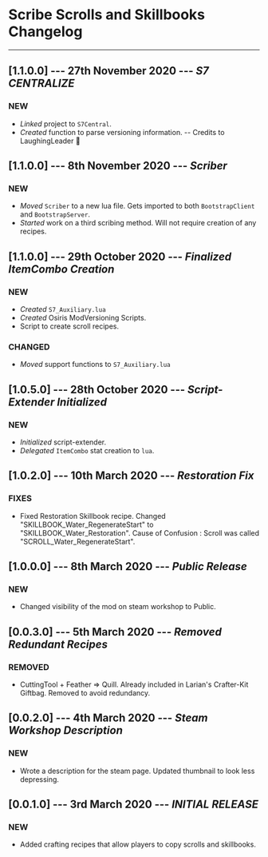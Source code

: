 # Scribe Scrolls and Skillbooks Changelog

----------

## [1.1.0.0] --- 27th November 2020 --- **_S7 CENTRALIZE_**

### NEW

* _Linked_ project to `S7Central`.
* _Created_ function to parse versioning information. -- Credits to LaughingLeader 💯
## [1.1.0.0] --- 8th November 2020 --- **_Scriber_**

### NEW

* _Moved_ `Scriber` to a new lua file. Gets imported to both `BootstrapClient` and `BootstrapServer`.
* _Started_ work on a third scribing method. Will not require creation of any recipes.

## [1.1.0.0] --- 29th October 2020 --- **_Finalized ItemCombo Creation_**

### NEW

* _Created_ `S7_Auxiliary.lua`
* _Created_ Osiris ModVersioning Scripts.
* Script to create scroll recipes.

### CHANGED

* _Moved_ support functions to `S7_Auxiliary.lua`

## [1.0.5.0] --- 28th October 2020 --- **_Script-Extender Initialized_**

### NEW

* _Initialized_ script-extender.
* _Delegated_ `ItemCombo` stat creation to `lua`.

## [1.0.2.0] --- 10th March 2020 --- *_Restoration Fix_*

### FIXES

* Fixed Restoration Skillbook recipe. Changed "SKILLBOOK_Water_RegenerateStart" to "SKILLBOOK_Water_Restoration". Cause of Confusion : Scroll was called "SCROLL_Water_RegenerateStart".

## [1.0.0.0] --- 8th March 2020 --- *_Public Release_*

### NEW

* Changed visibility of the mod on steam workshop to Public.

## [0.0.3.0] --- 5th March 2020 --- *_Removed Redundant Recipes_*

### REMOVED

* CuttingTool + Feather => Quill. Already included in Larian's Crafter-Kit Giftbag. Removed to avoid redundancy.

## [0.0.2.0] --- 4th March 2020 --- *_Steam Workshop Description_*

### NEW

* Wrote a description for the steam page. Updated thumbnail to look less depressing.

## [0.0.1.0] --- 3rd March 2020 --- *_INITIAL RELEASE_*

### NEW

* Added crafting recipes that allow players to copy scrolls and skillbooks.

